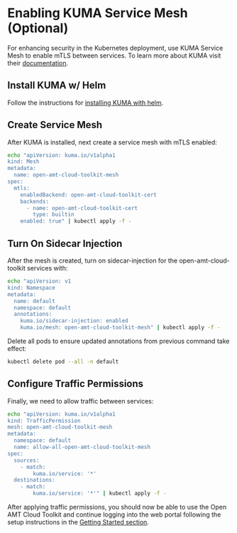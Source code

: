# Enabling KUMA Service Mesh (Optional)

For enhancing security in the Kubernetes deployment, use KUMA Service Mesh to enable mTLS between services. To learn more about KUMA visit their [documentation](https://kuma.io/docs/).


## Install KUMA w/ Helm

Follow the instructions for [installing KUMA with helm](https://kuma.io/docs/1.2.3/installation/helm/).

## Create Service Mesh

After KUMA is installed, next create a service mesh with mTLS enabled:

``` bash
echo "apiVersion: kuma.io/v1alpha1
kind: Mesh
metadata: 
  name: open-amt-cloud-toolkit-mesh
spec: 
  mtls: 
    enabledBackend: open-amt-cloud-toolkit-cert
    backends: 
      - name: open-amt-cloud-toolkit-cert
        type: builtin
    enabled: true" | kubectl apply -f -
```

## Turn On Sidecar Injection

After the mesh is created, turn on sidecar-injection for the open-amt-cloud-toolkit services with: 

``` bash
echo "apiVersion: v1
kind: Namespace
metadata: 
  name: default
  namespace: default
  annotations: 
    kuma.io/sidecar-injection: enabled
    kuma.io/mesh: open-amt-cloud-toolkit-mesh" | kubectl apply -f -
```

Delete all pods to ensure updated annotations from previous command take effect:

``` bash
kubectl delete pod --all -n default
```

## Configure Traffic Permissions

Finally, we need to allow traffic between services:

``` bash
echo "apiVersion: kuma.io/v1alpha1
kind: TrafficPermission
mesh: open-amt-cloud-toolkit-mesh
metadata:
  namespace: default
  name: allow-all-open-amt-cloud-toolkit-mesh
spec:
  sources:
    - match:
        kuma.io/service: '*'
  destinations:
    - match:
        kuma.io/service: '*'" | kubectl apply -f -
```

After applying traffic permissions, you should now be able to use the Open AMT Cloud Toolkit and continue logging into the web portal following the setup instructions in the [Getting Started section](../../../GetStarted/Cloud/loginToUI.md).
